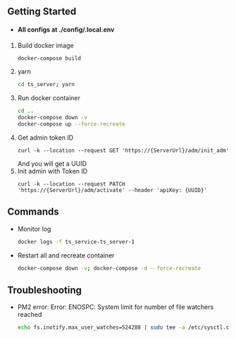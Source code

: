 ## Getting Started

* #### All configs at ./config/.local.env

1. Build docker image
    ```bash
    docker-compose build
    ```
2. yarn
    ```bash
    cd ts_server; yarn
    ```
3. Run docker container
    ```bash
    cd ..
    docker-compose down -v
    docker-compose up --force-recreate
    ```
4. Get admin token ID
    ```curl
    curl -k --location --request GET 'https://{ServerUrl}/adm/init_adm'
    ```
    And you will get a UUID
5. Init admin with Token ID
    ```curl
    curl -k --location --request PATCH 'https://{ServerUrl}/adm/activate' --header 'apiKey: {UUID}'
    ```

## Commands
- Monitor log
    ```bash
    docker logs -f ts_service-ts_server-1
    ```
- Restart all and recreate container
    ```bash
    docker-compose down -v; docker-compose -d --force-recreate
    ```

## Troubleshooting
- PM2 error: Error: ENOSPC: System limit for number of file watchers reached
    ```bash
    echo fs.inotify.max_user_watches=524288 | sudo tee -a /etc/sysctl.conf && sudo sysctl -p
    ```
